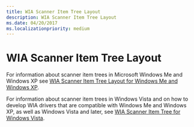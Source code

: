 ```yaml
---
title: WIA Scanner Item Tree Layout
description: WIA Scanner Item Tree Layout
ms.date: 04/20/2017
ms.localizationpriority: medium
---
```


# WIA Scanner Item Tree Layout





For information about scanner item trees in Microsoft Windows Me and Windows XP see [WIA Scanner Item Tree Layout for Windows Me and Windows XP](wia-scanner-item-tree-layout-for-windows-me-and-windows-xp.md).

For information about scanner item trees in Windows Vista and on how to develop WIA drivers that are compatible with Windows Me and Windows XP, as well as Windows Vista and later, see [WIA Scanner Item Tree for Windows Vista](wia-scanner-item-tree-for-windows-vista.md).

 

 




